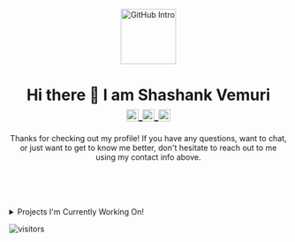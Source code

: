 <p align="center">
<img width="100px" src="https://res.cloudinary.com/anuraghazra/image/upload/v1594908242/logo_ccswme.svg" align="center" alt="GitHub Intro" />
</p>
<h1 align="center">Hi there 👋 I am Shashank Vemuri
  <br>
<a href="https://www.linkedin.com/in/shashank-vemuri/" target="_blank">
  <img align="center" alt="Shashank @LinkedIn" width="22px" src="https://cdn.jsdelivr.net/npm/simple-icons@v3/icons/linkedin.svg" />
</a>
  <a href="mailto:shashank.vemuri1@gmail.com" target="_blank">
  <img align="center" alt="Shashank @Mail" width="22px" src="https://cdn.jsdelivr.net/npm/simple-icons@v3/icons/gmail.svg" />
</a>
<a href="https://medium.com/@shashank.vemuri1" target="_blank">
  <img align="center" alt="Shashank @Medium" width="22px" src="https://cdn.jsdelivr.net/npm/simple-icons@v3/icons/medium.svg" />
</a>
</h1>

<p align="center">
Thanks for checking out my profile! If you have any questions, want to chat, or just want to get to know me better, don't hesitate to reach out to me using my contact info above.
</p>

<br>
<br>
<!-- 
<div><p>My GitHub Profile Overview:</p></div>

<hr>
<p align="center">
<img src="https://github-readme-stats.vercel.app/api?username=shashankvemuri&count_private=true&show_icons=true" alt="GitHub Stats"/>
<img src = "https://github-readme-stats.vercel.app/api/top-langs/?username=shashankvemuri&show_icons=true&layout=compact" alt="Most Used Languages">
</p> -->

<br />
<br />
<details>
<summary>
  Projects I'm Currently Working On!
</summary>

<br />

[![ReadMe Card](https://github-readme-stats.vercel.app/api/pin/?username=shashankvemuri&repo=Finance)](https://github.com/shashankvemuri/Finance)
[![ReadMe Card](https://github-readme-stats.vercel.app/api/pin/?username=shashankvemuri&repo=InvestmentsTracker)](https://github.com/shashankvemuri/InvestmentsTracker)
[![ReadMe Card](https://github-readme-stats.vercel.app/api/pin/?username=shashankvemuri&repo=SMS-Stock-Data)](https://github.com/shashankvemuri/SMS-Stock-Data)
[![ReadMe Card](https://github-readme-stats.vercel.app/api/pin/?username=shashankvemuri&repo=COVID19_Dashboard)](https://github.com/shashankvemuri/COVID19_Dashboard)

<br />

</details>

![visitors](https://visitor-badge.laobi.icu/badge?page_id=shashankvemuri.shashankvemuri)
